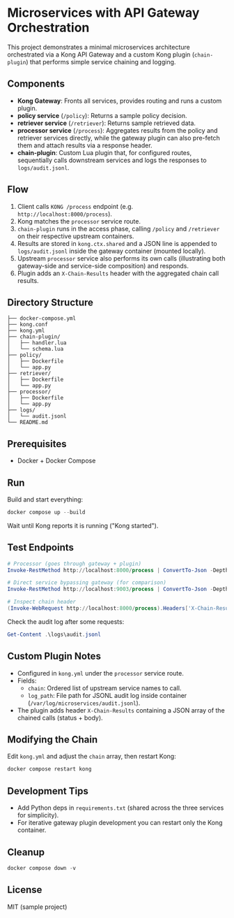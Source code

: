 # Microservices with API Gateway Orchestration

This project demonstrates a minimal microservices architecture orchestrated via a Kong API Gateway and a custom Kong plugin (`chain-plugin`) that performs simple service chaining and logging.

## Components

- **Kong Gateway**: Fronts all services, provides routing and runs a custom plugin.
- **policy service** (`/policy`): Returns a sample policy decision.
- **retriever service** (`/retriever`): Returns sample retrieved data.
- **processor service** (`/process`): Aggregates results from the policy and retriever services directly, while the gateway plugin can also pre-fetch them and attach results via a response header.
- **chain-plugin**: Custom Lua plugin that, for configured routes, sequentially calls downstream services and logs the responses to `logs/audit.jsonl`.

## Flow

1. Client calls `KONG /process` endpoint (e.g. `http://localhost:8000/process`).
2. Kong matches the `processor` service route.
3. `chain-plugin` runs in the access phase, calling `/policy` and `/retriever` on their respective upstream containers.
4. Results are stored in `kong.ctx.shared` and a JSON line is appended to `logs/audit.jsonl` inside the gateway container (mounted locally).
5. Upstream `processor` service also performs its own calls (illustrating both gateway-side and service-side composition) and responds.
6. Plugin adds an `X-Chain-Results` header with the aggregated chain call results.

## Directory Structure

```
├── docker-compose.yml
├── kong.conf
├── kong.yml
├── chain-plugin/
│   ├── handler.lua
│   └── schema.lua
├── policy/
│   ├── Dockerfile
│   └── app.py
├── retriever/
│   ├── Dockerfile
│   └── app.py
├── processor/
│   ├── Dockerfile
│   └── app.py
├── logs/
│   └── audit.jsonl
└── README.md
```

## Prerequisites

- Docker + Docker Compose

## Run

Build and start everything:

```powershell
docker compose up --build
```

Wait until Kong reports it is running ("Kong started").

## Test Endpoints

```powershell
# Processor (goes through gateway + plugin)
Invoke-RestMethod http://localhost:8000/process | ConvertTo-Json -Depth 5

# Direct service bypassing gateway (for comparison)
Invoke-RestMethod http://localhost:9003/process | ConvertTo-Json -Depth 5

# Inspect chain header
(Invoke-WebRequest http://localhost:8000/process).Headers['X-Chain-Results']
```

Check the audit log after some requests:

```powershell
Get-Content .\logs\audit.jsonl
```

## Custom Plugin Notes

- Configured in `kong.yml` under the `processor` service route.
- Fields:
  - `chain`: Ordered list of upstream service names to call.
  - `log_path`: File path for JSONL audit log inside container (`/var/log/microservices/audit.jsonl`).
- The plugin adds header `X-Chain-Results` containing a JSON array of the chained calls (status + body).

## Modifying the Chain

Edit `kong.yml` and adjust the `chain` array, then restart Kong:

```powershell
docker compose restart kong
```

## Development Tips

- Add Python deps in `requirements.txt` (shared across the three services for simplicity).
- For iterative gateway plugin development you can restart only the Kong container.

## Cleanup

```powershell
docker compose down -v
```

## License

MIT (sample project)
